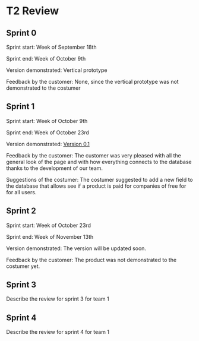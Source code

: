 # T2 Review

## Sprint 0

Sprint start: Week of September 18th

Sprint end: Week of October 9th

Version demonstrated: Vertical prototype

Feedback by the customer: None, since the vertical prototype was not demonstrated to the costumer

## Sprint 1

Sprint start: Week of October 9th

Sprint end: Week of October 23rd

Version demonstrated: [Version 0.1](https://github.com/FEUP-MEIC-DS-2023-1MEIC08/VAXPRED/releases/tag/v0.1)

Feedback by the customer: The customer was very pleased with all the general look of the page and with how everything connects to the database thanks to the development of our team.

Suggestions of the costumer: The costumer suggested to add a new field to the database that allows see if a product is paid for companies of free for for all users.

## Sprint 2

Sprint start: Week of October 23rd

Sprint end: Week of November 13th

Version demonstrated: The version will be updated soon.

Feedback by the customer: The product was not demonstrated to the costumer yet.

## Sprint 3

Describe the review for sprint 3 for team 1

## Sprint 4

Describe the review for sprint 4 for team 1
